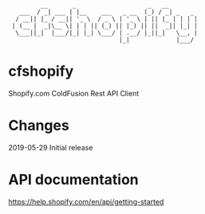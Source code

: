 ```
         __       _                    _   __        
   ___  / _| ___ | |__    ___   _ __  (_) / _| _   _ 
  / __|| |_ / __|| '_ \  / _ \ | '_ \ | || |_ | | | |
 | (__ |  _|\__ \| | | || (_) || |_) || ||  _|| |_| |
  \___||_|  |___/|_| |_| \___/ | .__/ |_||_|   \__, |
                               |_|             |___/ 
```
# cfshopify
Shopify.com ColdFusion Rest API Client

# Changes
2019-05-29 Initial release

# API documentation
https://help.shopify.com/en/api/getting-started

